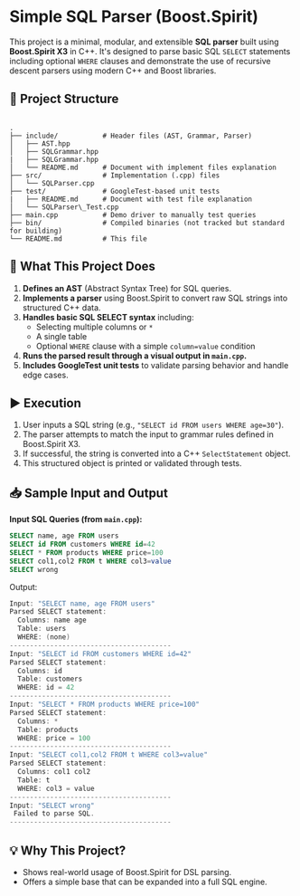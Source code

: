 # Simple SQL Parser (Boost.Spirit)

This project is a minimal, modular, and extensible **SQL parser** built using **Boost.Spirit X3** in C++. It's designed to parse basic SQL `SELECT` statements including optional `WHERE` clauses and demonstrate the use of recursive descent parsers using modern C++ and Boost libraries.

## 🔧 Project Structure

```

.
├── include/           # Header files (AST, Grammar, Parser)
│   ├── AST.hpp
│   ├── SQLGrammar.hpp
|   ├── SQLGrammar.hpp
│   └── README.md      # Document with implement files explanation
├── src/               # Implementation (.cpp) files
│   └── SQLParser.cpp
├── test/              # GoogleTest-based unit tests
|   ├── README.md      # Document with test file explanation
│   └── SQLParser\_Test.cpp
├── main.cpp           # Demo driver to manually test queries
├── bin/               # Compiled binaries (not tracked but standard for building)
└── README.md          # This file

```

## 📘 What This Project Does

1. **Defines an AST** (Abstract Syntax Tree) for SQL queries.
2. **Implements a parser** using Boost.Spirit to convert raw SQL strings into structured C++ data.
3. **Handles basic SQL SELECT syntax** including:
   - Selecting multiple columns or `*`
   - A single table
   - Optional `WHERE` clause with a simple `column=value` condition
4. **Runs the parsed result through a visual output in `main.cpp`.**
5. **Includes GoogleTest unit tests** to validate parsing behavior and handle edge cases.

## ▶️ Execution

1. User inputs a SQL string (e.g., `"SELECT id FROM users WHERE age=30"`).
2. The parser attempts to match the input to grammar rules defined in Boost.Spirit X3.
3. If successful, the string is converted into a C++ `SelectStatement` object.
4. This structured object is printed or validated through tests.

## 📥 Sample Input and Output

**Input SQL Queries (from `main.cpp`):**
```sql
SELECT name, age FROM users
SELECT id FROM customers WHERE id=42
SELECT * FROM products WHERE price=100
SELECT col1,col2 FROM t WHERE col3=value
SELECT wrong
```
Output:
```cpp
Input: "SELECT name, age FROM users"
Parsed SELECT statement:
  Columns: name age 
  Table: users
  WHERE: (none)
----------------------------------------
Input: "SELECT id FROM customers WHERE id=42"
Parsed SELECT statement:
  Columns: id 
  Table: customers
  WHERE: id = 42
----------------------------------------
Input: "SELECT * FROM products WHERE price=100"
Parsed SELECT statement:
  Columns: * 
  Table: products
  WHERE: price = 100
----------------------------------------
Input: "SELECT col1,col2 FROM t WHERE col3=value"
Parsed SELECT statement:
  Columns: col1 col2 
  Table: t
  WHERE: col3 = value
----------------------------------------
Input: "SELECT wrong"
 Failed to parse SQL.
----------------------------------------
```
## 💡 Why This Project?

- Shows real-world usage of Boost.Spirit for DSL parsing.
- Offers a simple base that can be expanded into a full SQL engine.
